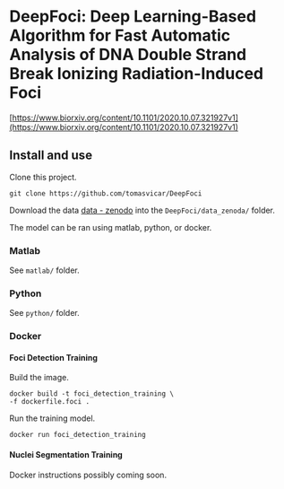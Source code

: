 # DeepFoci: Deep Learning-Based Algorithm for Fast Automatic Analysis of DNA Double Strand Break Ionizing Radiation-Induced Foci

[https://www.biorxiv.org/content/10.1101/2020.10.07.321927v1](https://www.biorxiv.org/content/10.1101/2020.10.07.321927v1)

## Install and use

Clone this project.

```
git clone https://github.com/tomasvicar/DeepFoci
```


Download the data [data - zenodo](https://zenodo.org/record/4067741#.YYziP2DMJaQ) into the `DeepFoci/data_zenoda/` folder.

The model can be ran using matlab, python, or docker.

### Matlab

See `matlab/` folder.

### Python

See `python/` folder.

### Docker

#### Foci Detection Training

Build the image.

```
docker build -t foci_detection_training \
-f dockerfile.foci .
```

Run the training model.

```
docker run foci_detection_training
```

#### Nuclei Segmentation Training

Docker instructions possibly coming soon.
